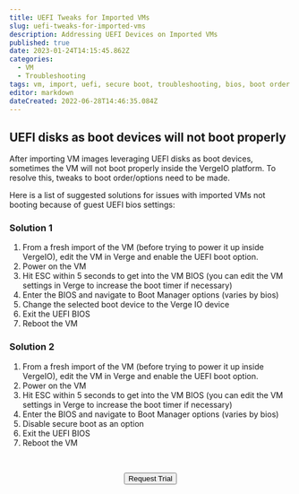 ```yaml
---
title: UEFI Tweaks for Imported VMs
slug: uefi-tweaks-for-imported-vms
description: Addressing UEFI Devices on Imported VMs
published: true
date: 2023-01-24T14:15:45.862Z
categories:
  - VM
  - Troubleshooting
tags: vm, import, uefi, secure boot, troubleshooting, bios, boot order
editor: markdown
dateCreated: 2022-06-28T14:46:35.084Z
---
```


## UEFI disks as boot devices will not boot properly  

After importing VM images leveraging UEFI disks as boot devices, sometimes the VM will not boot properly inside the VergeIO platform.  To resolve this, tweaks to boot order/options need to be made.


Here is a list of suggested solutions for issues with imported VMs not booting because of guest UEFI bios settings:

### Solution 1

1. From a fresh import of the VM (before trying to power it up inside VergeIO), edit the VM in Verge and enable the UEFI boot option.
2. Power on the VM
3. Hit ESC within 5 seconds to get into the VM BIOS (you can edit the VM settings in Verge to increase the boot timer if necessary)
4. Enter the BIOS and navigate to Boot Manager options (varies by bios)
5. Change the selected boot device to the Verge IO device
6. Exit the UEFI BIOS
7. Reboot the VM 

### Solution 2

1. From a fresh import of the VM (before trying to power it up inside VergeIO), edit the VM in Verge and enable the UEFI boot option.
1. Power on the VM
1. Hit ESC within 5 seconds to get into the VM BIOS (you can edit the VM settings in Verge to increase the boot timer if necessary)
1. Enter the BIOS and navigate to Boot Manager options (varies by bios)
1. Disable secure boot as an option
1. Exit the UEFI BIOS
1. Reboot the VM 
<br>
<div style="text-align: center">
  
<a href="https://www.verge.io/test-drive" target="_blank"><button class="button-orange">Request Trial</button></a>
</div>